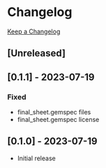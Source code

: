 # Changelog
[Keep a Changelog](https://keepachangelog.com)

## [Unreleased]

## [0.1.1] - 2023-07-19
### Fixed
- final_sheet.gemspec files
- final_sheet.gemspec license

## [0.1.0] - 2023-07-19
- Initial release
